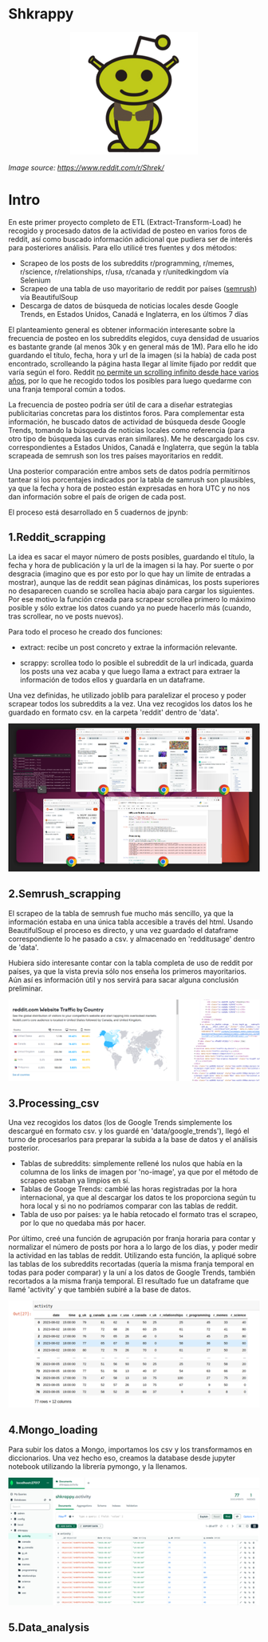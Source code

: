 # Shkrappy

<p align="center">
  <img src="images/scrappy.png">
</p>

_Image source: https://www.reddit.com/r/Shrek/_

# Intro

En este primer proyecto completo de ETL (Extract-Transform-Load) he recogido y procesado datos de la actividad de posteo en varios foros de reddit, así como buscado información adicional que pudiera ser de interés para posteriores análisis. Para ello utilicé tres fuentes y dos métodos:

+ Scrapeo de los posts de los subreddits r/programming, r/memes, r/science, r/relationships, r/usa, r/canada y r/unitedkingdom vía Selenium
+ Scrapeo de una tabla de uso mayoritario de reddit por países ([semrush](https://www.semrush.com/website/reddit.com/overview/)) vía BeautifulSoup
+ Descarga de datos de búsqueda de noticias locales desde Google Trends, en Estados Unidos, Canadá e Inglaterra, en los últimos 7 días

El planteamiento general es obtener información interesante sobre la frecuencia de posteo en los subreddits elegidos, cuya densidad de usuarios es bastante grande (al menos 30k y en general más de 1M). Para ello he ido guardando el título, fecha, hora y url de la imagen (si la había) de cada post encontrado, scrolleando la página hasta llegar al límite fijado por reddit que varía según el foro. Reddit [no permite un scrolling infinito desde hace varios años](https://www.reddit.com/r/help/comments/1184gxn/scroll_down_limit/), por lo que he recogido todos los posibles para luego quedarme con una franja temporal común a todos.

La frecuencia de posteo podría ser útil de cara a diseñar estrategias publicitarias concretas para los distintos foros. Para complementar esta información, he buscado datos de actividad de búsqueda desde Google Trends, tomando la búsqueda de noticias locales como referencia (para otro tipo de búsqueda las curvas eran similares). Me he descargado los csv. correspondientes a Estados Unidos, Canadá e Inglaterra, que según la tabla scrapeada de semrush son los tres países mayoritarios en reddit.

Una posterior comparación entre ambos sets de datos podría permitirnos tantear si los porcentajes indicados por la tabla de samrush son plausibles, ya que la fecha y hora de posteo están expresadas en hora UTC y no nos dan información sobre el país de origen de cada post.

El proceso está desarrollado en 5 cuadernos de jpynb:

## 1.Reddit_scrapping

La idea es sacar el mayor número de posts posibles, guardando el título, la fecha y hora de publicación y la url de la imagen si la hay. Por suerte o por desgracia (imagino que es por esto por lo que hay un límite de entradas a mostrar), aunque las de reddit sean páginas dinámicas, los posts superiores no desaparecen cuando se scrollea hacia abajo para cargar los siguientes. Por ese motivo la función creada para scrapear scrollea primero lo máximo posible y sólo extrae los datos cuando ya no puede hacerlo más (cuando, tras scrollear, no ve posts nuevos).

Para todo el proceso he creado dos funciones:

+ extract: recibe un post concreto y extrae la información relevante.

+ scrappy: scrollea todo lo posible el subreddit de la url indicada, guarda los posts una vez acaba y que luego llama a extract para extraer la información de todos ellos y guardarla en un dataframe.


Una vez definidas, he utilizado joblib para paralelizar el proceso y poder scrapear todos los subreddits a la vez. Una vez recogidos los datos los he guardado en formato csv. en la carpeta 'reddit' dentro de 'data'.

![reddit](images/reddit.png)

## 2.Semrush_scrapping

El scrapeo de la tabla de semrush fue mucho más sencillo, ya que la información estaba en una única tabla accesible a través del html. Usando BeautifulSoup el proceso es directo, y una vez guardado el dataframe correspondiente lo he pasado a csv. y almacenado en 'redditusage' dentro de 'data'.

Hubiera sido interesante contar con la tabla completa de uso de reddit por países, ya que la vista previa sólo nos enseña los primeros mayoritarios. Aún así es información útil y nos servirá para sacar alguna conclusión preliminar.

![semrush](images/sem.png)


## 3.Processing_csv

Una vez recogidos los datos (los de Google Trends simplemente los descargué en formato csv. y los guardé en 'data/google_trends'), llegó el turno de procesarlos para preparar la subida a la base de datos y el análisis posterior. 

+ Tablas de subreddits: simplemente rellené los nulos que había en la columna de los links de imagen por 'no-image', ya que por el método de scrapeo estaban ya limpios en sí.
+ Tablas de Googe Trends: cambié las horas registradas por la hora internacional, ya que al descargar los datos te los proporciona según tu hora local y si no no podríamos comparar con las tablas de reddit.
+ Tabla de uso por países: ya le había retocado el formato tras el scrapeo, por lo que no quedaba más por hacer.

Por último, creé una función de agrupación por franja horaria para contar y normalizar el número de posts por hora a lo largo de los días, y poder medir la actividad en las tablas de reddit. Utilizando esta función, la apliqué sobre las tablas de los subreddits recortadas (quería la misma franja temporal en todas para poder comparar) y la uní a los datos de Google Trends, también recortados a la misma franja temporal. El resultado fue un dataframe que llamé 'activity' y que también subiré a la base de datos.

![activity](images/activity.png)


## 4.Mongo_loading

Para subir los datos a Mongo, importamos los csv y los transformamos en diccionarios. Una vez hecho eso, creamos la database desde jupyter notebook utilizando la librería pymongo, y la llenamos.

![mongodb](images/mongodb.png)


## 5.Data_analysis


